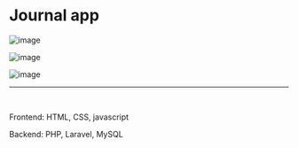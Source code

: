 <h1>Journal app </h1>

![image](https://github.com/AidanaWeb/Journal-app/assets/147721868/9085324d-81b9-4761-ad1e-135a0ea89aa9)

![image](https://github.com/AidanaWeb/Journal-app/assets/147721868/0bdc77c8-7a43-4704-9793-4dca8a7190bb)

![image](https://github.com/AidanaWeb/Journal-app/assets/147721868/f3a13064-3ae1-49ee-bc7a-6d65bb1b4013)

<hr>
<br>
<p>Frontend: HTML, CSS, javascript</p>
<p>Backend: PHP, Laravel, MySQL</p>
